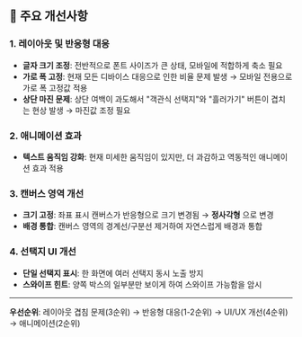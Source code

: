 ## 🔧 주요 개선사항

### 1. 레이아웃 및 반응형 대응

- **글자 크기 조정**: 전반적으로 폰트 사이즈가 큰 상태, 모바일에 적합하게 축소 필요
- **가로 폭 고정**: 현재 모든 디바이스 대응으로 인한 비율 문제 발생 → 모바일 전용으로 가로 폭 고정값 적용
- **상단 마진 문제**: 상단 여백이 과도해서 "객관식 선택지"와 "흘러가기" 버튼이 겹치는 현상 발생 → 마진값 조정 필요

### 2. 애니메이션 효과

- **텍스트 움직임 강화**: 현재 미세한 움직임이 있지만, 더 과감하고 역동적인 애니메이션 효과 적용

### 3. 캔버스 영역 개선

- **크기 고정**: 좌표 표시 캔버스가 반응형으로 크기 변경됨 → **정사각형** 으로 변경
- **배경 통합**: 캔버스 영역의 경계선/구분선 제거하여 자연스럽게 배경과 통합

### 4. 선택지 UI 개선

- **단일 선택지 표시**: 한 화면에 여러 선택지 동시 노출 방지
- **스와이프 힌트**: 양쪽 박스의 일부분만 보이게 하여 스와이프 가능함을 암시

---

**우선순위**: 레이아웃 겹침 문제(3순위) → 반응형 대응(1-2순위) → UI/UX 개선(4순위) → 애니메이션(2순위)